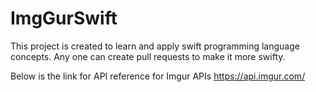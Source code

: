 # ImgGurSwift
This project is created to learn and apply swift programming language concepts. Any one can create pull requests to make it more swifty.

Below is the link for API reference for Imgur APIs
https://api.imgur.com/


